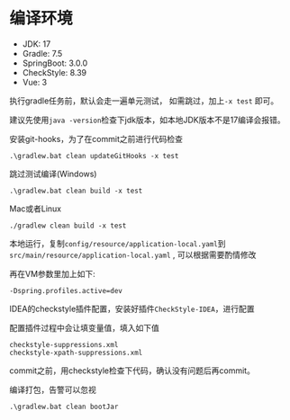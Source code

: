 
# 编译环境

- JDK: 17
- Gradle: 7.5
- SpringBoot: 3.0.0
- CheckStyle: 8.39
- Vue: 3

执行gradle任务前，默认会走一遍单元测试， 如需跳过，加上`-x test` 即可。

建议先使用`java -version`检查下jdk版本，如本地JDK版本不是17编译会报错。

安装git-hooks，为了在commit之前进行代码检查

```
.\gradlew.bat clean updateGitHooks -x test
```

跳过测试编译(Windows)

```
.\gradlew.bat clean build -x test
```

Mac或者Linux

```
./gradlew clean build -x test
```

本地运行，复制`config/resource/application-local.yaml`到`src/main/resource/application-local.yaml`
, 可以根据需要酌情修改

再在VM参数里加上如下:

```text
-Dspring.profiles.active=dev
```

IDEA的checkstyle插件配置，安装好插件`CheckStyle-IDEA`，进行配置

配置插件过程中会让填变量值，填入如下值

```text
checkstyle-suppressions.xml
checkstyle-xpath-suppressions.xml
```

commit之前，用checkstyle检查下代码，确认没有问题后再commit。

编译打包，告警可以忽视

```text
.\gradlew.bat clean bootJar
```